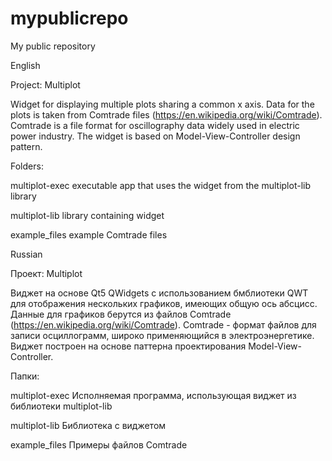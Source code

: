 # mypublicrepo
My public repository

English 

Project: Multiplot

Widget for displaying multiple plots sharing a common x axis. Data for the plots is taken from Comtrade files (https://en.wikipedia.org/wiki/Comtrade). Comtrade is a file format for oscillography data widely used in electric power industry. The widget is based on Model-View-Controller design pattern.


Folders:

multiplot-exec executable app that uses the widget from the multiplot-lib library 

multiplot-lib library containing widget

example_files example Comtrade files 

Russian

Проект: Multiplot

Виджет на основе Qt5 QWidgets с использованием бмблиотеки QWT для отображения нескольких графиков, имеющих общую ось абсцисс. Данные для графиков берутся из файлов Comtrade (https://en.wikipedia.org/wiki/Comtrade). Comtrade - формат файлов для записи осциллограмм, широко применяющийся в электроэнергетике. Виджет построен на основе паттерна проектирования Model-View-Controller.

Папки:

multiplot-exec Исполняемая программа, использующая виджет из библиотеки multiplot-lib

multiplot-lib Библиотека с виджетом

example_files Примеры файлов Comtrade 